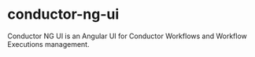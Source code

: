 # conductor-ng-ui
Conductor NG UI is an Angular UI for Conductor Workflows and Workflow Executions management.
